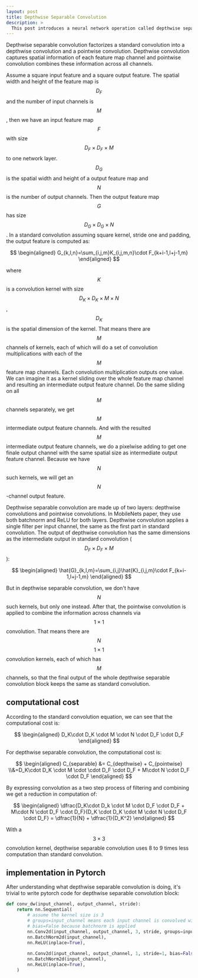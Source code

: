```yaml
---
layout: post
title: Depthwise Separable Convolution
description: >
  This post introduces a neural network operation called depthwise separable convolution, which trades off between latency and accuracy.
---
```


Depthwise separable convolution factorizes a standard convolution into a depthwise convolution and a pointwise convolution. Depthwise convolution captures spatial information of each feature map channel and pointwise convolution combines these information across all channels.

Assume a square input feature and a square output feature. The spatial width and height of the feature map is $$D_F$$ and the number of input channels is $$M$$, then we have an input feature map $$F$$ with size $$D_F\times{D_F}\times{M}$$ to one network layer. $$D_G$$ is the spatial width and height of a output feature map and $$N$$ is the number of output channels. Then the output feature map $$G$$ has size $$D_G\times{D_G}\times{N}$$. In a standard convolution assuming square kernel, stride one and padding, the output feature is computed as:

$$
\begin{aligned}
G_{k,l,n}=\sum_{i,j,m}K_{i,j,m,n}\cdot F_{k+i-1,l+j-1,m}
\end{aligned}
$$

where $$K$$ is a convolution kernel with size $$D_K\times{D_K}\times{M}\times{N}$$, $$D_K$$ is the spatial dimension of the kernel. That means there are $$M$$ channels of kernels, each of which will do a set of convolution multiplications with each of the $$M$$ feature map channels. Each convolution multiplication outputs one value. We can imagine it as a kernel sliding over the whole feature map channel and resulting an intermediate output feature channel. Do the same sliding on all $$M$$ channels separately, we get $$M$$ intermediate output feature channels. And with the resulted $$M$$ intermediate output feature channels, we do a pixelwise adding to get one finale output channel with the same spatial size as intermediate output feature channel. Because we have $$N$$ such kernels, we will get an $$N$$-channel output feature.

Depthwise separable convolution are made up of two layers: depthwise convolutions and pointwise convolutions. In MobileNets paper, they use both batchnorm and ReLU for both layers. Depthwise convolution applies a single filter per input channel, the same as the first part in standard convolution. The output of depthwise convolution has the same dimensions as the intermediate output in standard convolution ($$D_F\times{D_F}\times{M}$$):

$$
\begin{aligned}
\hat{G}_{k,l,m}=\sum_{i,j}\hat{K}_{i,j,m}\cdot F_{k+i-1,l+j-1,m}
\end{aligned}
$$

But in depthwise separable convolution, we don't have $$N$$ such kernels, but only one instead. After that, the pointwise convolution is applied to combine the information across channels via $$1\times{1}$$ convolution. That means there are $$N$$ $$1\times{1}$$ convolution kernels, each of which has $$M$$ channels, so that the final output of the whole depthwise separable convolution block keeps the same as standard convolution.

## computational cost
According to the standard convolution equation, we can see that the computational cost is:

$$
\begin{aligned}
D_K\cdot D_K \cdot M \cdot N \cdot D_F \cdot D_F
\end{aligned}
$$

For depthwise separable convolution, the computational cost is:

$$
\begin{aligned}
C_{separable} &= C_{depthwise} + C_{pointwise} \\&=D_K\cdot D_K \cdot M \cdot \cdot D_F \cdot D_F + M\cdot N \cdot D_F \cdot D_F
\end{aligned}
$$

By expressing convolution as a two step process of filtering and combining we get a reduction in computation of:

$$
\begin{aligned}
\dfrac{D_K\cdot D_k \cdot M \cdot D_F \cdot D_F + M\cdot N \cdot D_F \cdot D_F}{D_K \cdot D_K \cdot M \cdot N \cdot D_F \cdot D_F} = \dfrac{1}{N} + \dfrac{1}{D_K^2}
\end{aligned}
$$

With a $$3\times 3$$ convolution kernel, depthwise separable convolution uses 8 to 9 times less computation than standard convolution.

## implementation in Pytorch
After understanding what depthwise separable convolution is doing, it's trivial to write pytorch code for depthwise separable convolution block:

```python
def conv_dw(input_channel, output_channel, stride):
	return nn.Sequential(
		# assume the kernel size is 3
		# groups=input_channel means each input channel is convolved with its corresponding filter
		# bias=False because batchnorm is applied
		nn.Conv2d(input_channel, output_channel, 3, stride, groups=input_channel, bias=False),
		nn.BatchNorm2d(input_channel),
		nn.ReLU(inplace=True),
		
		nn.Conv2d(input_channel, output_channel, 1, stride=1, bias=False),
		nn.BatchNorm2d(input_channel),
		nn.ReLU(inplace=True),
	)
```
